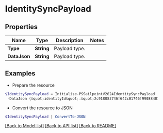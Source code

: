 # IdentitySyncPayload
## Properties

Name | Type | Description | Notes
------------ | ------------- | ------------- | -------------
**Type** | **String** | Payload type. | 
**DataJson** | **String** | Payload type. | 

## Examples

- Prepare the resource
```powershell
$IdentitySyncPayload = Initialize-PSSailpointV2024IdentitySyncPayload  -Type SYNCHRONIZE_IDENTITY_ATTRIBUTES `
 -DataJson {&quot;identityId&quot;:&quot;2c918083746f642c01746f990884012a&quot;}
```

- Convert the resource to JSON
```powershell
$IdentitySyncPayload | ConvertTo-JSON
```

[[Back to Model list]](../README.md#documentation-for-models) [[Back to API list]](../README.md#documentation-for-api-endpoints) [[Back to README]](../README.md)

